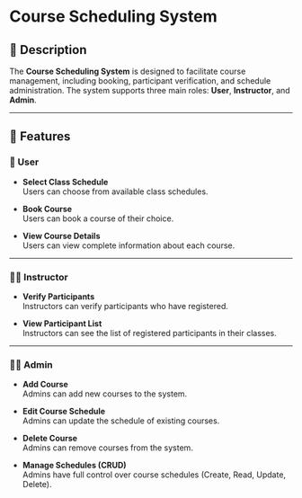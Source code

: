 # Course Scheduling System

## 📘 Description  
The **Course Scheduling System** is designed to facilitate course management, including booking, participant verification, and schedule administration. The system supports three main roles: **User**, **Instructor**, and **Admin**.

---

## 🔧 Features

### 👤 User
- **Select Class Schedule**  
  Users can choose from available class schedules.
  
- **Book Course**  
  Users can book a course of their choice.

- **View Course Details**  
  Users can view complete information about each course.

---

### 🧑‍🏫 Instructor
- **Verify Participants**  
  Instructors can verify participants who have registered.

- **View Participant List**  
  Instructors can see the list of registered participants in their classes.

---

### 👨‍💼 Admin
- **Add Course**  
  Admins can add new courses to the system.

- **Edit Course Schedule**  
  Admins can update the schedule of existing courses.

- **Delete Course**  
  Admins can remove courses from the system.

- **Manage Schedules (CRUD)**  
  Admins have full control over course schedules (Create, Read, Update, Delete).

